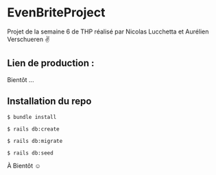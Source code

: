 # EvenBriteProject

Projet de la semaine 6 de THP réalisé par Nicolas Lucchetta et Aurélien Verschueren :v:

## Lien de production : 

Bientôt ...

## Installation du repo

`$ bundle install`

`$ rails db:create`

`$ rails db:migrate`

`$ rails db:seed`



À Bientôt :relaxed:
